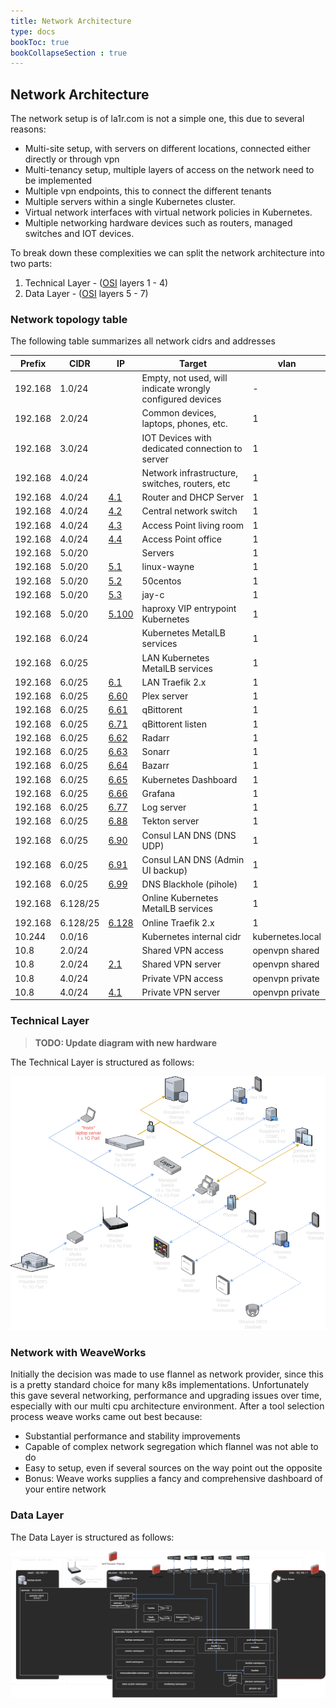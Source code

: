 ```yaml
---
title: Network Architecture
type: docs
bookToc: true
bookCollapseSection : true
---
```

## Network Architecture
The network setup is of la1r.com is not a simple one, this due to several reasons:

* Multi-site setup, with servers on different locations, connected either directly or through vpn
* Multi-tenancy setup, multiple layers of access on the network need to be implemented
* Multiple vpn endpoints, this to connect the different tenants
* Multiple servers within a single Kubernetes cluster.
* Virtual network interfaces with virtual network policies in Kubernetes.
* Multiple networking hardware devices such as routers, managed switches and IOT devices.

To break down these complexities we can split the network architecture into two parts:

1. Technical Layer - ([OSI](https://en.wikipedia.org/wiki/OSI_model#:~:text=The%20Open%20Systems%20Interconnection%20model,underlying%20internal%20structure%20and%20technology) layers 1 - 4)
2. Data Layer - ([OSI](https://en.wikipedia.org/wiki/OSI_model#:~:text=The%20Open%20Systems%20Interconnection%20model,underlying%20internal%20structure%20and%20technology) layers 5 - 7)

### Network topology table
The following table summarizes all network cidrs and addresses

| Prefix    | CIDR     | IP                             | Target                                                     | vlan              |
| ---       | ---      | ---                            | ---                                                        | ---               |
| 192.168   | 1.0/24   |                                | Empty, not used, will indicate wrongly configured devices  | -                 |
| 192.168   | 2.0/24   |                                | Common devices, laptops, phones, etc.                      | 1                 |
| 192.168   | 3.0/24   |                                | IOT Devices with dedicated connection to server            | 1                 |
| 192.168   | 4.0/24   |                                | Network infrastructure, switches, routers, etc             | 1                 |
| 192.168   | 4.0/24   | [4.1](http://192.168.4.1)      | Router and DHCP Server                                     | 1                 |
| 192.168   | 4.0/24   | [4.2](http://192.168.4.2)      | Central network switch                                     | 1                 |
| 192.168   | 4.0/24   | [4.3](http://192.168.4.3)      | Access Point living room                                   | 1                 |
| 192.168   | 4.0/24   | [4.4](http://192.168.4.4)      | Access Point office                                        | 1                 |
| 192.168   | 5.0/20   |                                | Servers                                                    | 1                 |
| 192.168   | 5.0/20   | [5.1](http://192.168.5.1)      | linux-wayne                                                | 1                 |
| 192.168   | 5.0/20   | [5.2](http://192.168.5.2)      | 50centos                                                   | 1                 |
| 192.168   | 5.0/20   | [5.3](http://192.168.5.3)      | jay-c                                                      | 1                 |
| 192.168   | 5.0/20   | [5.100](http://192.168.5.100)  | haproxy VIP entrypoint Kubernetes                          | 1                 |
| 192.168   | 6.0/24   |                                | Kubernetes MetalLB services                                | 1                 |
| 192.168   | 6.0/25   |                                | LAN Kubernetes MetalLB services                            | 1                 |
| 192.168   | 6.0/25   | [6.1](http://192.168.6.1)      | LAN Traefik 2.x                                            | 1                 |
| 192.168   | 6.0/25   | [6.60](http://192.168.6.60)    | Plex server                                                | 1                 |
| 192.168   | 6.0/25   | [6.61](http://192.168.6.61)    | qBittorent                                                 | 1                 |
| 192.168   | 6.0/25   | [6.71](http://192.168.6.71)    | qBittorent listen                                          | 1                 |
| 192.168   | 6.0/25   | [6.62](http://192.168.6.62)    | Radarr                                                     | 1                 |
| 192.168   | 6.0/25   | [6.63](http://192.168.6.63)    | Sonarr                                                     | 1                 |
| 192.168   | 6.0/25   | [6.64](http://192.168.6.64)    | Bazarr                                                     | 1                 |
| 192.168   | 6.0/25   | [6.65](http://192.168.6.65)    | Kubernetes Dashboard                                       | 1                 |
| 192.168   | 6.0/25   | [6.66](http://192.168.6.66)    | Grafana                                                    | 1                 |
| 192.168   | 6.0/25   | [6.77](http://192.168.6.77)    | Log server                                                 | 1                 |
| 192.168   | 6.0/25   | [6.88](http://192.168.6.88)    | Tekton server                                              | 1                 |
| 192.168   | 6.0/25   | [6.90](http://192.168.6.90)    | Consul LAN DNS (DNS UDP)                                   | 1                 |
| 192.168   | 6.0/25   | [6.91](http://192.168.6.91)    | Consul LAN DNS (Admin UI backup)                           | 1                 |
| 192.168   | 6.0/25   | [6.99](http://192.168.6.99)    | DNS Blackhole (pihole)                                     | 1                 |
| 192.168   | 6.128/25 |                                | Online Kubernetes MetalLB services                         | 1                 |
| 192.168   | 6.128/25 | [6.128](http://192.168.6.128)  | Online Traefik 2.x                                         | 1                 |
| 10.244    | 0.0/16   |                                | Kubernetes internal cidr                                   | kubernetes.local  |
| 10.8      | 2.0/24   |                                | Shared VPN access                                          | openvpn shared    |
| 10.8      | 2.0/24   | [2.1](http://10.8.2.1)         | Shared VPN server                                          | openvpn shared    |
| 10.8      | 4.0/24   |                                | Private VPN access                                         | openvpn private   |
| 10.8      | 4.0/24   | [4.1](http://10.8.4.0)         | Private VPN server                                         | openvpn private   |

### Technical Layer
> **TODO: Update diagram with new hardware**

The Technical Layer is structured as follows: 

![](/images/la1r-diagrams-Network%20Arch%20-%20Technical%20Layer.png)


### Network with WeaveWorks
Initially the decision was made to use flannel as network provider, since this is a pretty standard choice for many k8s implementations. Unfortunately this gave several networking, performance and upgrading issues over time, especially with our multi cpu architecture environment. After a tool selection process weave works came out best because:

* Substantial performance and stability improvements
* Capable of complex network segregation which flannel was not able to do
* Easy to setup, even if several sources on the way point out the opposite
* Bonus: Weave works supplies a fancy and comprehensive dashboard of your entire network

### Data Layer
The Data Layer is structured as follows:

![](/images/la1r-diagrams-Network%20Arch%20-%20Data%20Layer.png)
